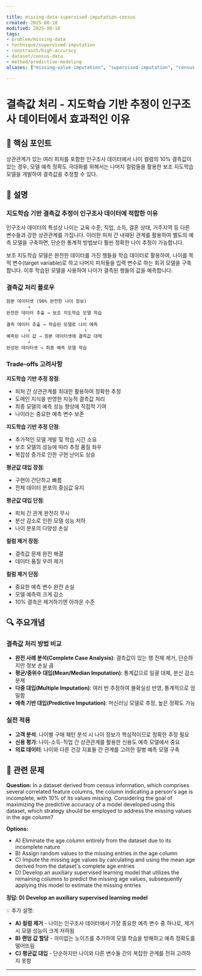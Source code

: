 ```yaml
---

title: missing-data-supervised-imputation-census
created: 2025-08-18 
modified: 2025-08-18 
tags:
- problem/missing-data
- technique/supervised-imputation
- constraint/high-accuracy
- dataset/census-data
- method/predictive-modeling
aliases: ["missing-value-imputation", "supervised-imputation", "census-data-processing"]

---
```


# 결측값 처리 - 지도학습 기반 추정이 인구조사 데이터에서 효과적인 이유

## 🎯 핵심 포인트

상관관계가 있는 여러 피처를 포함한 인구조사 데이터에서 나이 컬럼의 10% 결측값이 있는 경우, 모델 예측 정확도 극대화를 위해서는 나머지 컬럼들을 활용한 보조 지도학습 모델을 개발하여 결측값을 추정할 수 있다.

## 📝 설명

### 지도학습 기반 결측값 추정이 인구조사 데이터에 적합한 이유

인구조사 데이터의 특성상 나이는 교육 수준, 직업, 소득, 결혼 상태, 거주지역 등 다른 변수들과 강한 상관관계를 가집니다. 이러한 피처 간 내재된 관계를 활용하여 별도의 예측 모델을 구축하면, 단순한 통계적 방법보다 훨씬 정확한 나이 추정이 가능합니다.

보조 지도학습 모델은 완전한 데이터를 가진 행들을 학습 데이터로 활용하여, 나이를 목적 변수(target variable)로 하고 나머지 피처들을 입력 변수로 하는 회귀 모델을 구축합니다. 이후 학습된 모델을 사용하여 나이가 결측된 행들의 값을 예측합니다.

### 결측값 처리 플로우

```
원본 데이터셋 (90% 완전한 나이 정보)
        ↓
완전한 데이터 추출 → 보조 지도학습 모델 학습
        ↓                    ↓
결측 데이터 추출 → 학습된 모델로 나이 예측
        ↓                    ↓
예측된 나이 값 → 원본 데이터셋에 결측값 대체
        ↓
완성된 데이터셋 → 최종 예측 모델 학습
```

### Trade-offs 고려사항

**지도학습 기반 추정 장점**:

- 피처 간 상관관계를 최대한 활용하여 정확한 추정
- 도메인 지식을 반영한 지능적 결측값 처리
- 최종 모델의 예측 성능 향상에 직접적 기여
- 나이라는 중요한 예측 변수 보존

**지도학습 기반 추정 단점**:

- 추가적인 모델 개발 및 학습 시간 소요
- 보조 모델의 성능에 따라 추정 품질 좌우
- 복잡성 증가로 인한 구현 난이도 상승

**평균값 대입 장점**:

- 구현이 간단하고 빠름
- 전체 데이터 분포의 중심값 유지

**평균값 대입 단점**:

- 피처 간 관계 완전히 무시
- 분산 감소로 인한 모델 성능 저하
- 나이 분포의 다양성 손실

**컬럼 제거 장점**:

- 결측값 문제 완전 해결
- 데이터 품질 우려 제거

**컬럼 제거 단점**:

- 중요한 예측 변수 완전 손실
- 모델 예측력 크게 감소
- 10% 결측은 제거하기엔 아까운 수준

## 🔍 주요개념

### 결측값 처리 방법 비교

- **완전 사례 분석(Complete Case Analysis)**: 결측값이 있는 행 전체 제거, 단순하지만 정보 손실 큼
- **평균/중위수 대입(Mean/Median Imputation)**: 통계값으로 일괄 대체, 분산 감소 문제
- **다중 대입(Multiple Imputation)**: 여러 번 추정하여 불확실성 반영, 통계적으로 엄밀함
- **예측 기반 대입(Predictive Imputation)**: 머신러닝 모델로 추정, 높은 정확도 가능

### 실전 적용

- **고객 분석**: 나이별 구매 패턴 분석 시 나이 정보가 핵심적이므로 정확한 추정 필요
- **신용 평가**: 나이-소득-직업 간 상관관계를 활용한 신용도 예측 모델에서 중요
- **의료 데이터**: 나이와 다른 건강 지표들 간 관계를 고려한 질병 예측 모델 구축

## 📝 관련 문제

**Question:** In a dataset derived from census information, which comprises several correlated feature columns, the column indicating a person's age is incomplete, with 10% of its values missing. Considering the goal of maximizing the predictive accuracy of a model developed using this dataset, which strategy should be employed to address the missing values in the age column?

**Options:**

- A) Eliminate the age column entirely from the dataset due to its incomplete nature
- B) Assign random values to the missing entries in the age column
- C) Impute the missing age values by calculating and using the mean age derived from the dataset's complete age entries
- D) Develop an auxiliary supervised learning model that utilizes the remaining columns to predict the missing age values, subsequently applying this model to estimate the missing entries

**정답: D) Develop an auxiliary supervised learning model**

💡 추가 설명:

- **A) 컬럼 제거** - 나이는 인구조사 데이터에서 가장 중요한 예측 변수 중 하나로, 제거 시 모델 성능이 크게 저하됨
- **B) 랜덤 값 할당** - 의미없는 노이즈를 추가하여 모델 학습을 방해하고 예측 정확도를 떨어뜨림
- **C) 평균값 대입** - 단순하지만 나이와 다른 변수들 간의 복잡한 관계를 전혀 고려하지 못함

---